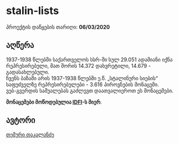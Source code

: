 # stalin-lists

პროექტის დაწყების თარიღი: **06/03/2020**

## აღწერა

1937-1938 წლებში საქართველოს სსრ-ში სულ 29.051 ადამიანი იქნა რეპრესირებული,
მათ შორის 14.372 დახვრეტილი, 14.679 - გადასახლებული.  
ჩვენს ბაზაში არის 1937-1938 წლებში ე.წ. „სტალინური სიების“ საფუძველზე 
რეპრესირებულები - 3.616 პიროვნების მონაცემი.  
ვებ-გვერდის საშუალებას გაძლევთ დაათვალიეროთ ეს მონაცემები.

**მონაცემები მოწოდებულია [IDFI](https://idfi.ge/ge)-ს მიერ**.

## ავტორი

[თემური თაკალანძე](https://abgeo.dev)
